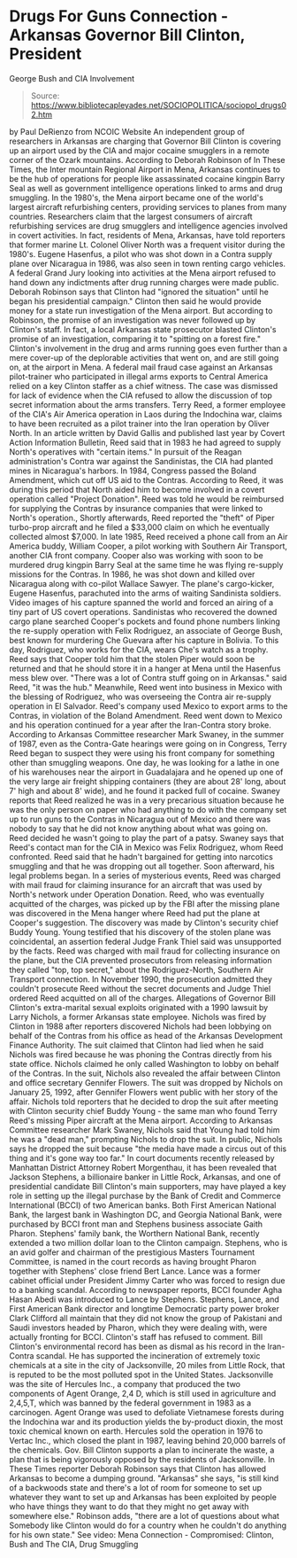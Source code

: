 # Drugs For Guns Connection - Arkansas Governor Bill Clinton, President 
George Bush and CIA Involvement

> Source: https://www.bibliotecapleyades.net/SOCIOPOLITICA/sociopol_drugs02.htm

by Paul DeRienzo
from
NCOIC
Website
An independent group of researchers in Arkansas
are charging that Governor Bill Clinton is covering up an airport
used by the CIA and major cocaine smugglers in a remote corner of the Ozark
mountains.
According to Deborah Robinson of In
These Times, the Inter mountain Regional Airport in Mena, Arkansas
continues to be the hub of operations for people like assassinated cocaine
kingpin Barry Seal as well as government intelligence operations
linked to arms and drug smuggling.
In the 1980's, the Mena airport became one of the world's largest aircraft
refurbishing centers, providing services to planes from many countries.
Researchers claim that the largest consumers of aircraft refurbishing
services are drug smugglers and intelligence agencies involved in covert
activities. In fact, residents of Mena, Arkansas, have told reporters that
former marine Lt. Colonel Oliver North was a frequent visitor during
the 1980's.
Eugene Hasenfus, a pilot who was shot
down in a Contra supply plane over Nicaragua in 1986, was also seen in town
renting cargo vehicles.
A federal Grand Jury looking into activities at the Mena airport refused to
hand down any indictments after drug running charges were made public.
Deborah Robinson says that Clinton had "ignored the situation" until he
began his presidential campaign." Clinton then said he would provide money
for a state run investigation of the Mena airport.
But according to Robinson, the promise of an
investigation was never followed up by Clinton's staff. In fact, a local
Arkansas state prosecutor blasted Clinton's promise of an investigation,
comparing it to "spitting on a forest fire."
Clinton's involvement in the drug and arms running goes even further than a
mere cover-up of the deplorable activities that went on, and are still going
on, at the airport in Mena. A federal mail fraud case against an Arkansas
pilot-trainer who participated in illegal arms exports to Central America
relied on a key Clinton staffer as a chief witness. The case was dismissed
for lack of evidence when the CIA refused to allow the discussion of top
secret information about the arms transfers.
Terry Reed, a former employee of the CIA's Air America operation in
Laos during the Indochina war, claims to have been recruited as a pilot
trainer into the Iran operation by Oliver North. In an article written by
David Gallis and published last year by Covert Action Information
Bulletin, Reed said that in 1983 he had agreed to supply North's
operatives with "certain items."
In pursuit of the Reagan administration's Contra war against the
Sandinistas, the CIA had planted mines in Nicaragua's harbors. In 1984,
Congress passed the Boland Amendment, which cut off US aid to the Contras.
According to Reed, it was during this period that North aided him to become
involved in a covert operation called "Project Donation". Reed was told he
would be reimbursed for supplying the Contras by insurance companies that
were linked to North's operation.,
Shortly afterwards, Reed reported the "theft" of Piper turbo-prop aircraft
and he filed a $33,000 claim on which he eventually collected almost $7,000.
In late 1985, Reed received a phone call from an Air America buddy,
William Cooper, a pilot working with Southern Air Transport, another
CIA front company. Cooper also was working with soon to be murdered drug
kingpin Barry Seal at the same time he was flying re-supply missions for the
Contras.
In 1986, he was shot down and killed over Nicaragua along with
co-pilot Wallace Sawyer. The plane's cargo-kicker, Eugene Hasenfus,
parachuted into the arms of waiting Sandinista soldiers.
Video images of his capture spanned the world
and forced an airing of a tiny part of US covert operations.
Sandinistas who recovered the downed cargo plane searched Cooper's pockets
and found phone numbers linking the re-supply operation with Felix
Rodriguez, an associate of George Bush, best known for murdering
Che Guevara after his capture in Bolivia. To this day, Rodriguez, who works
for the CIA, wears Che's watch as a trophy.
Reed says that Cooper told him that the stolen Piper would soon be returned
and that he should store it in a hanger at Mena until the Hasenfus mess blew
over.
"There was a lot of Contra stuff going on in
Arkansas." said Reed, "it was the hub."
Meanwhile, Reed went into business in Mexico
with the blessing of Rodriguez, who was overseeing the Contra air re-supply
operation in El Salvador. Reed's company used Mexico to export arms to the
Contras, in violation of the Boland Amendment. Reed went down to Mexico and
his operation continued for a year after the Iran-Contra story broke.
According to Arkansas Committee researcher Mark Swaney, in the summer
of 1987, even as the Contra-Gate hearings were going on in Congress,
Terry Reed began to suspect they were using his front company for
something other than smuggling weapons. One day, he was looking for a lathe
in one of his warehouses near the airport in Guadalajara and he opened up
one of the very large air freight shipping containers (they are about 28'
long, about 7' high and about 8' wide), and he found it packed full of
cocaine.
Swaney reports that Reed realized he was in a very precarious situation
because he was the only person on paper who had anything to do with the
company set up to run guns to the Contras in Nicaragua out of Mexico and
there was nobody to say that he did not know anything about what was going
on. Reed decided he wasn't going to play the part of a patsy.
Swaney says that Reed's contact man for the CIA in Mexico was Felix
Rodriguez, whom Reed confronted. Reed said that he hadn't bargained for
getting into narcotics smuggling and that he was dropping out all together.
Soon afterward, his legal problems began.
In a series of mysterious events, Reed was charged with mail fraud for
claiming insurance for an aircraft that was used by North's network under
Operation Donation. Reed, who was eventually acquitted of the charges, was
picked up by the FBI after the missing plane was discovered in the Mena
hanger where Reed had put the plane at Cooper's suggestion. The discovery
was made by Clinton's security chief Buddy Young.
Young testified that his discovery of the stolen
plane was coincidental, an assertion federal Judge Frank Thiel said
was unsupported by the facts.
Reed was charged with mail fraud for collecting insurance on the plane, but
the CIA prevented prosecutors from releasing information they called "top,
top secret," about the Rodriguez-North, Southern Air Transport connection.
In November 1990, the prosecution admitted they couldn't prosecute Reed
without the secret documents and Judge Thiel ordered Reed acquitted on all
of the charges.
Allegations of Governor Bill Clinton's extra-marital sexual exploits
originated with a 1990 lawsuit by Larry Nichols, a former Arkansas
state employee. Nichols was fired by Clinton in 1988 after reporters
discovered Nichols had been lobbying on behalf of the Contras from his
office as head of the Arkansas Development Finance Authority.
The suit claimed that Clinton had lied when he said Nichols was fired
because he was phoning the Contras directly from his state office. Nichols
claimed he only called Washington to lobby on behalf of the Contras. In the
suit, Nichols also revealed the affair between Clinton and office secretary
Gennifer Flowers.
The suit was dropped by Nichols on January 25, 1992, after Gennifer Flowers
went public with her story of the affair. Nichols told reporters that he
decided to drop the suit after meeting with Clinton security chief Buddy
Young - the same man who found Terry Reed's missing Piper aircraft at the
Mena airport.
According to Arkansas Committee researcher Mark Swaney, Nichols said
that Young had told him he was a "dead man," prompting Nichols to drop the
suit. In public, Nichols says he dropped the suit because "the media have
made a circus out of this thing and it's gone way too far."
In court documents recently released by Manhattan District Attorney Robert
Morgenthau, it has been revealed that Jackson Stephens, a billionaire
banker in Little Rock, Arkansas, and one of presidential candidate Bill
Clinton's main supporters, may have played a key role in setting up the
illegal purchase by the Bank of Credit and Commerce International (BCCI)
of two American banks.
Both First American National Bank, the largest bank in Washington DC,
and Georgia National Bank, were purchased by BCCI front man and
Stephens business associate Gaith Pharon. Stephens' family bank, the
Worthern National Bank, recently extended a two million dollar loan
to the Clinton campaign.
Stephens, who is an avid golfer and chairman of the prestigious Masters
Tournament Committee, is named in the court records as having brought
Pharon together with Stephens' close friend Bert Lance. Lance was a
former cabinet official under President Jimmy Carter who was forced
to resign due to a banking scandal.
According to newspaper reports, BCCI founder Agha Hasan Abedi was
introduced to Lance by Stephens. Stephens, Lance, and First American Bank
director and longtime Democratic party power broker Clark Clifford all
maintain that they did not know the group of Pakistani and Saudi investors
headed by Pharon, which they were dealing with, were actually fronting for
BCCI. Clinton's staff has refused to comment.
Bill Clinton's environmental record has been as dismal as his record in the
Iran-Contra scandal.
He has supported the incineration of extremely
toxic chemicals at a site in the city of Jacksonville, 20 miles from Little
Rock, that is reputed to be the most polluted spot in the United States.
Jacksonville was the site of Hercules Inc., a company that produced the two
components of Agent Orange, 2,4 D, which is still used in agriculture and
2,4,5,T, which was banned by the federal government in 1983 as a carcinogen.
Agent Orange was used to defoliate Vietnamese
forests during the Indochina war and its production yields the by-product
dioxin, the most toxic chemical known on earth.
Hercules sold the operation in 1976 to Vertac Inc., which closed the plant
in 1987, leaving behind 20,000 barrels of the chemicals. Gov. Bill Clinton
supports a plan to incinerate the waste, a plan that is being vigorously
opposed by the residents of Jacksonville.
In These Times reporter Deborah Robinson says that Clinton has
allowed Arkansas to become a dumping ground.
"Arkansas" she says, "is still kind of a
backwoods state and there's a lot of room for someone to set up whatever
they want to set up and Arkansas has been exploited by people who have
things they want to do that they might no get away with somewhere else."
Robinson adds,
"there are a lot of questions about what
Somebody like Clinton would do for a country when he couldn't do
anything for his own state."
See video:
Mena
Connection - Compromised: Clinton, Bush and The CIA, Drug Smuggling
